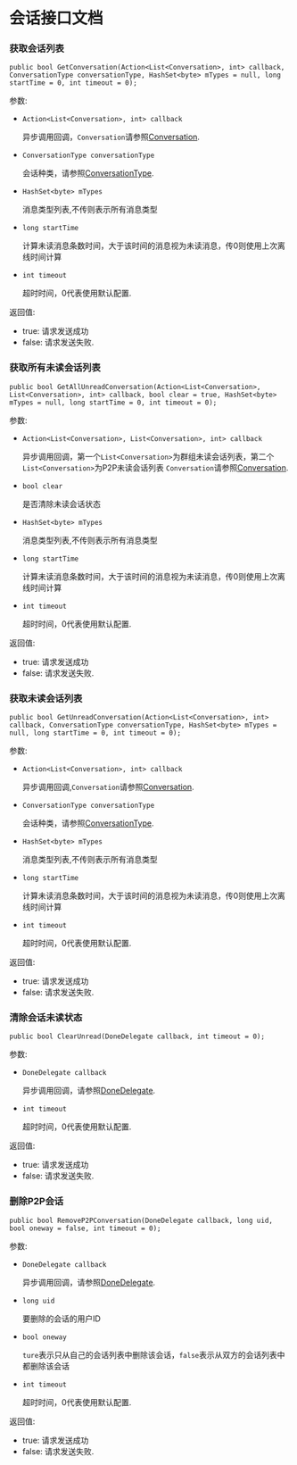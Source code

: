 # 会话接口文档

### 获取会话列表

	public bool GetConversation(Action<List<Conversation>, int> callback, ConversationType conversationType, HashSet<byte> mTypes = null, long startTime = 0, int timeout = 0);
	
参数:

+ `Action<List<Conversation>, int> callback`

	异步调用回调，`Conversation`请参照[Conversation](RTMStructures.md#Conversation).

+ `ConversationType conversationType`

	会话种类，请参照[ConversationType](RTMStructures.md#ConversationType).

+ `HashSet<byte> mTypes`

    消息类型列表,不传则表示所有消息类型

+ `long startTime`

	计算未读消息条数时间，大于该时间的消息视为未读消息，传0则使用上次离线时间计算

+ `int timeout`

	超时时间，0代表使用默认配置.

返回值:

+ true: 请求发送成功
+ false: 请求发送失败.


### 获取所有未读会话列表

	public bool GetAllUnreadConversation(Action<List<Conversation>, List<Conversation>, int> callback, bool clear = true, HashSet<byte> mTypes = null, long startTime = 0, int timeout = 0);
	
参数:

+ `Action<List<Conversation>, List<Conversation>, int> callback`

	异步调用回调，第一个`List<Conversation>`为群组未读会话列表，第二个`List<Conversation>`为P2P未读会话列表
    `Conversation`请参照[Conversation](RTMStructures.md#Conversation).

+ `bool clear`

    是否清除未读会话状态

+ `HashSet<byte> mTypes`

    消息类型列表,不传则表示所有消息类型

+ `long startTime`

	计算未读消息条数时间，大于该时间的消息视为未读消息，传0则使用上次离线时间计算

+ `int timeout`

	超时时间，0代表使用默认配置.

返回值:

+ true: 请求发送成功
+ false: 请求发送失败.

### 获取未读会话列表

	public bool GetUnreadConversation(Action<List<Conversation>, int> callback, ConversationType conversationType, HashSet<byte> mTypes = null, long startTime = 0, int timeout = 0);
	
参数:

+ `Action<List<Conversation>, int> callback`

	异步调用回调,`Conversation`请参照[Conversation](RTMStructures.md#Conversation).

+ `ConversationType conversationType`

	会话种类，请参照[ConversationType](RTMStructures.md#ConversationType).

+ `HashSet<byte> mTypes`

    消息类型列表,不传则表示所有消息类型

+ `long startTime`

	计算未读消息条数时间，大于该时间的消息视为未读消息，传0则使用上次离线时间计算

+ `int timeout`

	超时时间，0代表使用默认配置.

返回值:

+ true: 请求发送成功
+ false: 请求发送失败.

### 清除会话未读状态

	public bool ClearUnread(DoneDelegate callback, int timeout = 0);
	
参数:

+ `DoneDelegate callback`

	异步调用回调，请参照[DoneDelegate](../Delegates.md#DoneDelegate).

+ `int timeout`

	超时时间，0代表使用默认配置.

返回值:

+ true: 请求发送成功
+ false: 请求发送失败.

### 删除P2P会话

	public bool RemoveP2PConversation(DoneDelegate callback, long uid, bool oneway = false, int timeout = 0);
	
参数:

+ `DoneDelegate callback`

	异步调用回调，请参照[DoneDelegate](../Delegates.md#DoneDelegate).

+ `long uid`

    要删除的会话的用户ID

+ `bool oneway`

    `ture`表示只从自己的会话列表中删除该会话，`false`表示从双方的会话列表中都删除该会话

+ `int timeout`

	超时时间，0代表使用默认配置.

返回值:

+ true: 请求发送成功
+ false: 请求发送失败.

